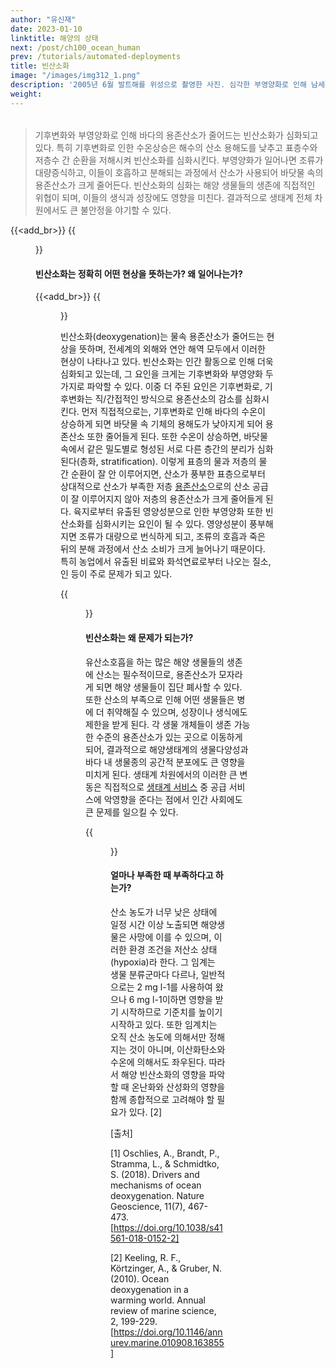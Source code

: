 ```yaml
---
author: "유신재"
date: 2023-01-10
linktitle: 해양의 상태
next: /post/ch100_ocean_human
prev: /tutorials/automated-deployments
title: 빈산소화
image: "/images/img312_1.png"
description: '2005년 6월 발트해를 위성으로 촬영한 사진. 심각한 부영양화로 인해 남세균이 대량으로 번성하고 있다. 출처: Kahru, M. and Elmgren, R.: Multidecadal time series of satellite-detected accumulations of cyanobacteria in the Baltic Sea, Biogeosciences, 11, 3619–3633, https://doi.org/10.5194/bg-11-3619-2014, 2014.) [CC BY 4.0]'
weight: 
---
```


######

> 기후변화와 부영양화로 인해 바다의 용존산소가 줄어드는 빈산소화가 심화되고 있다.
> 특히 기후변화로 인한 수온상승은 해수의 산소 용해도를 낮추고 표층수와 저층수 간 순환을 저해시켜 빈산소화를 심화시킨다.
> 부영양화가 일어나면 조류가 대량증식하고, 이들이 호흡하고 분해되는 과정에서 산소가 사용되어 바닷물 속의 용존산소가 크게 줄어든다. 
> 빈산소화의 심화는 해양 생물들의 생존에 직접적인 위협이 되며, 이들의 생식과 성장에도 영향을 미친다. 결과적으로 생태계 전체 차원에서도 큰 불안정을 야기할 수 있다. 

{{<add_br>}}
{{<figure src="/images/img312_2.png" caption="2007년 가을 발트해 저층수의 용존산소 값을 토대로 추정한 빈산소 및 무산소 영역 (발트해는 북유럽에 위치한 바다로, 스칸디나비아반도와 동유럽으로 둘러싸여 있다. 발트해는 대서양 북해로 이어지는 입구가 매우 좁아 들고나는 해수가 적어 수질오염에 취약하다. 발트해를 둘러싼 국가에서 나오는 생활하수와 농업비료 등의 영향으로 70년대 이후 심각한 부영양화와 산소 부족 현상이 일어나고 있다. 이로 인해 발트해 저층의 생태계는 커다란 교란을 겪고 있다. 유해 조류가 대번식하는 여름에는 발트해 여러 해변에서 수영이 금지되기도 한다) 출처: 유럽환경청(EEA)">}}

#### 빈산소화는 정확히 어떤 현상을 뜻하는가? 왜 일어나는가?

{{<add_br>}}
{{<figure src="/images/img312_3.png" caption="출처 : Global Ocean Oxygen Network, Breitburg, D., M. Gregoire, K. Isensee (eds.) 2018. The ocean is losing its breath: Declining oxygen in the world’s ocean and coastal waters. IOC-UNESCO, IOC Technical Series, No. 137 40pp. (IOC/2018/TS/137)">}}

빈산소화(deoxygenation)는 물속 용존산소가 줄어드는 현상을 뜻하며, 전세계의 외해와 연안 해역 모두에서 이러한 현상이 나타나고 있다. 빈산소화는 인간 활동으로 인해 더욱 심화되고 있는데, 그 요인을 크게는 기후변화와 부영양화 두 가지로 파악할 수 있다. 
이중 더 주된 요인은 기후변화로, 기후변화는 직/간접적인 방식으로 용존산소의 감소를 심화시킨다. 먼저 직접적으로는, 기후변화로 인해 바다의 수온이 상승하게 되면 바닷물 속 기체의 용해도가 낮아지게 되어 용존산소 또한 줄어들게 된다. 
또한 수온이 상승하면, 바닷물 속에서 같은 밀도별로 형성된 서로 다른 층간의 분리가 심화된다(층화, stratification). 이렇게 표층의 물과 저층의 물 간 순환이 잘 안 이루어지면, 산소가 풍부한 표층으로부터 상대적으로 산소가 부족한 저층 [용존산소]()으로의 산소 공급이 잘 이루어지지 않아 저층의 용존산소가 크게 줄어들게 된다. 
육지로부터 유출된 영양성분으로 인한 부영양화 또한 빈산소화를 심화시키는 요인이 될 수 있다. 영양성분이 풍부해지면 조류가 대량으로 번식하게 되고, 조류의 호흡과 죽은 뒤의 분해 과정에서 산소 소비가 크게 늘어나기 때문이다. 특히 농업에서 유출된 비료와 화석연료로부터 나오는 질소, 인 등이 주로 문제가 되고 있다.

{{<figure src="/images/img312_4.jpg" caption="ⓒ 유채원">}}

#### 빈산소화는 왜 문제가 되는가?

유산소호흡을 하는 많은 해양 생물들의 생존에 산소는 필수적이므로, 용존산소가 모자라게 되면 해양 생물들이 집단 폐사할 수 있다. 또한 산소의 부족으로 인해 어떤 생물들은 병에 더 취약해질 수 있으며, 성장이나 생식에도 제한을 받게 된다. 각 생물 개체들이 생존 가능한 수준의 용존산소가 있는 곳으로 이동하게 되어, 결과적으로 해양생태계의 생물다양성과 바다 내 생물종의 공간적 분포에도 큰 영향을 미치게 된다. 생태계 차원에서의 이러한 큰 변동은 직접적으로 [생태계 서비스]() 중 공급 서비스에 악영향을 준다는 점에서 인간 사회에도 큰 문제를 일으킬 수 있다. 


{{<figure src="/images/img312_5.jpg" caption="출처: Shutterstock">}}

#### 얼마나 부족한 때 부족하다고 하는가?

산소 농도가 너무 낮은 상태에 일정 시간 이상 노출되면 해양생물은 사망에 이를 수 있으며, 이러한 환경 조건을 저산소 상태(hypoxia)라 한다. 그 임계는 생물 분류군마다 다르나, 일반적으로는 2 mg l-1를 사용하여 왔으나  6 mg l-1이하면 영향을 받기 시작하므로 기준치를 높이기 시작하고 있다. 또한 임계치는 오직 산소 농도에 의해서만 정해지는 것이 아니며, 이산화탄소와 수온에 의해서도 좌우된다. 따라서 해양 빈산소화의 영향을 파악할 때 온난화와 산성화의 영향을 함께 종합적으로 고려해야 할 필요가 있다. [2]




[출처]

[1] Oschlies, A., Brandt, P., Stramma, L., & Schmidtko, S. (2018). Drivers and mechanisms of ocean deoxygenation. Nature Geoscience, 11(7), 467-473. [https://doi.org/10.1038/s41561-018-0152-2]

[2] Keeling, R. F., Körtzinger, A., & Gruber, N. (2010). Ocean deoxygenation in a warming world. Annual review of marine science, 2, 199-229. [https://doi.org/10.1146/annurev.marine.010908.163855]